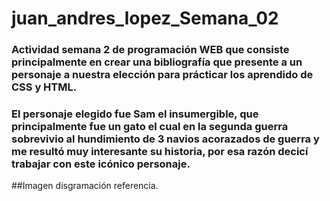 # juan_andres_lopez_Semana_02
### Actividad semana 2 de programación WEB que consiste principalmente en crear una bibliografía que presente a un personaje a nuestra elección para prácticar los aprendido de CSS y HTML.
### El personaje elegido fue Sam el insumergible, que principalmente fue un gato el cual en la segunda guerra sobrevivio al hundimiento de 3 navios acorazados de guerra y me resultó muy interesante su historia, por esa razón decicí trabajar con este icónico personaje.

##Imagen disgramación referencia.
